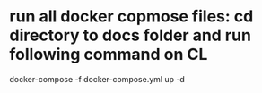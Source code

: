 # run all docker copmose files: cd directory to docs folder and run following command on CL
docker-compose -f docker-compose.yml up -d
